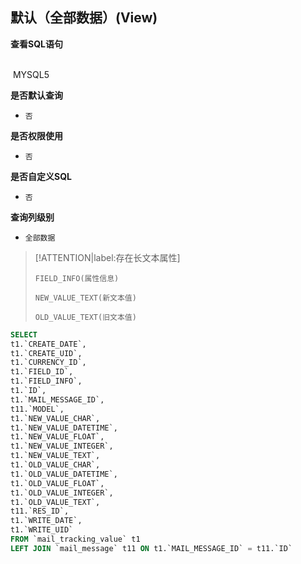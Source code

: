 ## 默认（全部数据）(View) <!-- {docsify-ignore-all} -->



<p class="panel-title"><b>查看SQL语句</b></p>
<br>

<el-row>
&nbsp;<el-tag @click="MYSQL5 = true">MYSQL5</el-tag>
</el-row>

<br>
<p class="panel-title"><b>是否默认查询</b></p>

* `否`

<p class="panel-title"><b>是否权限使用</b></p>

* `否`

<p class="panel-title"><b>是否自定义SQL</b></p>

* `否`

<p class="panel-title"><b>查询列级别</b></p>

* `全部数据`

> [!ATTENTION|label:存在长文本属性]
>
> `FIELD_INFO(属性信息)`
>
> `NEW_VALUE_TEXT(新文本值)`
>
> `OLD_VALUE_TEXT(旧文本值)`






<el-dialog v-model="MYSQL5" title="MYSQL5">

```sql
SELECT
t1.`CREATE_DATE`,
t1.`CREATE_UID`,
t1.`CURRENCY_ID`,
t1.`FIELD_ID`,
t1.`FIELD_INFO`,
t1.`ID`,
t1.`MAIL_MESSAGE_ID`,
t11.`MODEL`,
t1.`NEW_VALUE_CHAR`,
t1.`NEW_VALUE_DATETIME`,
t1.`NEW_VALUE_FLOAT`,
t1.`NEW_VALUE_INTEGER`,
t1.`NEW_VALUE_TEXT`,
t1.`OLD_VALUE_CHAR`,
t1.`OLD_VALUE_DATETIME`,
t1.`OLD_VALUE_FLOAT`,
t1.`OLD_VALUE_INTEGER`,
t1.`OLD_VALUE_TEXT`,
t11.`RES_ID`,
t1.`WRITE_DATE`,
t1.`WRITE_UID`
FROM `mail_tracking_value` t1 
LEFT JOIN `mail_message` t11 ON t1.`MAIL_MESSAGE_ID` = t11.`ID` 


```

</el-dialog>

<script>
 const { createApp } = Vue
  createApp({
    data() {
      return {
                MYSQL5 : false
        
      }
    },
    methods: {
    }
  }).use(ElementPlus).mount('#app')
</script>
